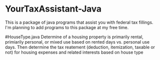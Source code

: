 # YourTaxAssistant-Java
This is a package of java programs that assist you with federal tax fillings. I'm planning to add programs to this package at my free time.

#HouseType.java
Determine of a housing property is primarily rental, primiarily personal, or mixed use based on rented days vs. personal use days. Then determine the tax reatement (deduction, itemization, taxable or not) for housing expenses and related interests based on house type

